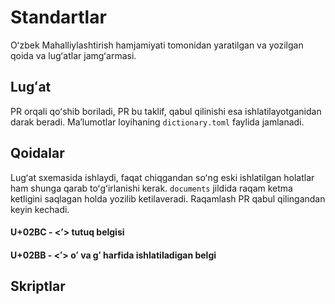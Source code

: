 # Standartlar

Oʻzbek Mahalliylashtirish hamjamiyati tomonidan yaratilgan va yozilgan qoida va lugʻatlar jamgʻarmasi.

## Lugʻat

PR orqali qoʻshib boriladi, PR bu taklif, qabul qilinishi esa ishlatilayotganidan darak beradi. Maʼlumotlar loyihaning `dictionary.toml` faylida jamlanadi.

## Qoidalar

Lugʻat sxemasida ishlaydi, faqat chiqgandan soʻng eski ishlatilgan holatlar ham shunga qarab toʻgʻirlanishi kerak. `documents` jildida raqam ketma ketligini saqlagan holda yozilib ketilaveradi. Raqamlash PR qabul qilingandan keyin kechadi.

#### U+02BC - <ʼ> tutuq belgisi
#### U+02BB - <ʻ> oʻ va gʻ harfida ishlatiladigan belgi

## Skriptlar

